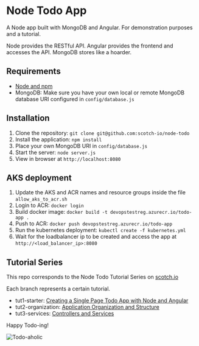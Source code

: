 # Node Todo App

A Node app built with MongoDB and Angular. For demonstration purposes and a tutorial.

Node provides the RESTful API. Angular provides the frontend and accesses the API. MongoDB stores like a hoarder.

## Requirements

- [Node and npm](http://nodejs.org)
- MongoDB: Make sure you have your own local or remote MongoDB database URI configured in `config/database.js`

## Installation

1. Clone the repository: `git clone git@github.com:scotch-io/node-todo`
2. Install the application: `npm install`
3. Place your own MongoDB URI in `config/database.js`
4. Start the server: `node server.js`
5. View in browser at `http://localhost:8080`

## AKS deployment

1. Update the AKS and ACR names and resource groups inside the file `allow_aks_to_acr.sh`
2. Login to ACR: `docker login`
3. Build docker image: `docker build -t devopstestreg.azurecr.io/todo-app .`
4. Push to ACR: `docker push devopstestreg.azurecr.io/todo-app`
5. Run the kubernetes deployment: `kubectl create -f kubernetes.yml`
6. Wait for the loadbalancer ip to be created and access the app at `http://<load_balancer_ip>:8080`

## Tutorial Series

This repo corresponds to the Node Todo Tutorial Series on [scotch.io](http://scotch.io)

Each branch represents a certain tutorial.

- tut1-starter: [Creating a Single Page Todo App with Node and Angular](https://scotch.io/tutorials/creating-a-single-page-todo-app-with-node-and-angular)
- tut2-organization: [Application Organization and Structure](https://scotch.io/tutorials/node-and-angular-to-do-app-application-organization-and-structure)
- tut3-services: [Controllers and Services](https://scotch.io/tutorials/node-and-angular-to-do-app-controllers-and-services)

Happy Todo-ing!

![Todo-aholic](http://i.imgur.com/ikyqgrn.png)
